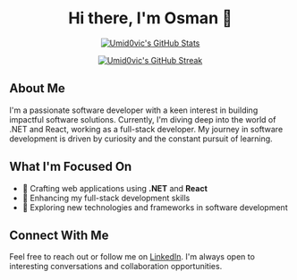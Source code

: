 <h1 align="center">Hi there, I'm Osman 👋</h1>

<p align="center">
  <a href="https://github.com/Umid0vic">
    <img src="https://github-readme-stats.vercel.app/api?username=Umid0vic&show_icons=true&theme=tokyonight" alt="Umid0vic's GitHub Stats">
  </a>
</p>

<p align="center">
  <a href="https://github.com/Umid0vic">
    <img src="https://github-readme-streak-stats.herokuapp.com/?user=Umid0vic&theme=dark" alt="Umid0vic's GitHub Streak">
  </a>
</p>

## About Me

I'm a passionate software developer with a keen interest in building impactful software solutions. Currently, I'm diving deep into the world of .NET and React, working as a full-stack developer. My journey in software development is driven by curiosity and the constant pursuit of learning.

## What I'm Focused On

- 🔭 Crafting web applications using **.NET** and **React**
- 🌱 Enhancing my full-stack development skills
- 👀 Exploring new technologies and frameworks in software development

## Connect With Me

Feel free to reach out or follow me on [LinkedIn](https://linkedin.com/in/osman-said-36923b1b6). I'm always open to interesting conversations and collaboration opportunities.
